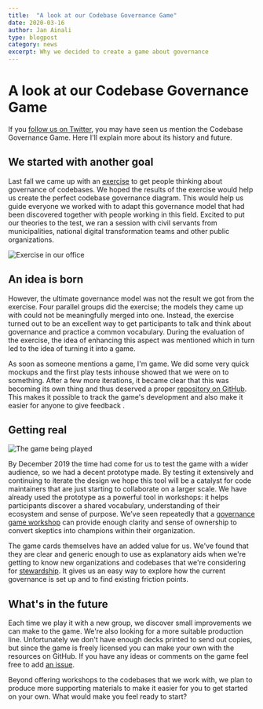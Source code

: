 ```yaml
---
title:  "A look at our Codebase Governance Game"
date: 2020-03-16
author: Jan Ainali
type: blogpost
category: news
excerpt: Why we decided to create a game about governance
---
```


# A look at our Codebase Governance Game

If you [follow us on Twitter](https://twitter.com/publiccodenet/), you may have seen us mention the Codebase Governance Game. Here I'll explain more about its history and future.

## We started with another goal

Last fall we came up with an [exercise](https://about.publiccode.net/activities/workshops/governance-exercise.html) to get people thinking about governance of codebases. We hoped the results of the exercise would help us create the perfect codebase governance diagram. This would help us guide everyone we worked with to adapt this governance model that had been discovered together with people working in this field. Excited to put our theories to the test, we ran a session with civil servants from municipalities, national digital transformation teams and other public organizations.

![Exercise in our office]({{site.url}}/assets/governance-exercise.jpg)

## An idea is born

However, the ultimate governance model was not the result we got from the exercise. Four parallel groups did the exercise; the models they came up with could not be meaningfully merged into one. Instead, the exercise turned out to be an excellent way to get participants to talk and think about governance and practice a common vocabulary. During the evaluation of the exercise, the idea of enhancing this aspect was mentioned which in turn led to the idea of turning it into a game.

As soon as someone mentions a game, I'm game. We did some very quick mockups and the first play tests inhouse showed that we were on to something. After a few more iterations, it became clear that this was becoming its own thing and thus deserved a proper [repository on GitHub](https://github.com/publiccodenet/governance-game). This makes it possible to track the game's development and also make it easier for anyone to give feedback .

## Getting real

![The game being played]({{site.url}}/assets/game-play.jpg)

By December 2019 the time had come for us to test the game with a wider audience, so we had a decent prototype made. By testing it extensively and continuing to iterate the design we hope this tool will be a catalyst for code maintainers that are just starting to collaborate on a larger scale. We have already used the prototype as a powerful tool in workshops: it helps participants discover a shared vocabulary, understanding of their ecosystem and sense of purpose. We’ve seen repeatedly that a [governance game workshop](https://about.publiccode.net/activities/workshops/governance-game/) can provide enough clarity and sense of ownership to convert skeptics into champions within their organization.

The game cards themselves have an added value for us. We've found that they are clear and generic enough to use as explanatory aids when we're getting to know new organizations and codebases that we're considering for [stewardship](https://about.publiccode.net/activities/codebase-stewardship/). It gives us an easy way to explore how the current governance is set up and to find existing friction points.

## What's in the future

 Each time we play it with a new group, we discover small improvements we can make to the game. We're also looking for a more suitable production line. Unfortunately we don't have enough decks printed to send out copies, but since the game is freely licensed you can make your own with the resources on GitHub. If you have any ideas or comments on the game feel free to add [an issue](https://github.com/publiccodenet/governance-game/issues/new).

Beyond offering workshops to the codebases that we work with, we plan to produce more supporting materials to make it easier for you to get started on your own. What would make you feel ready to start?
